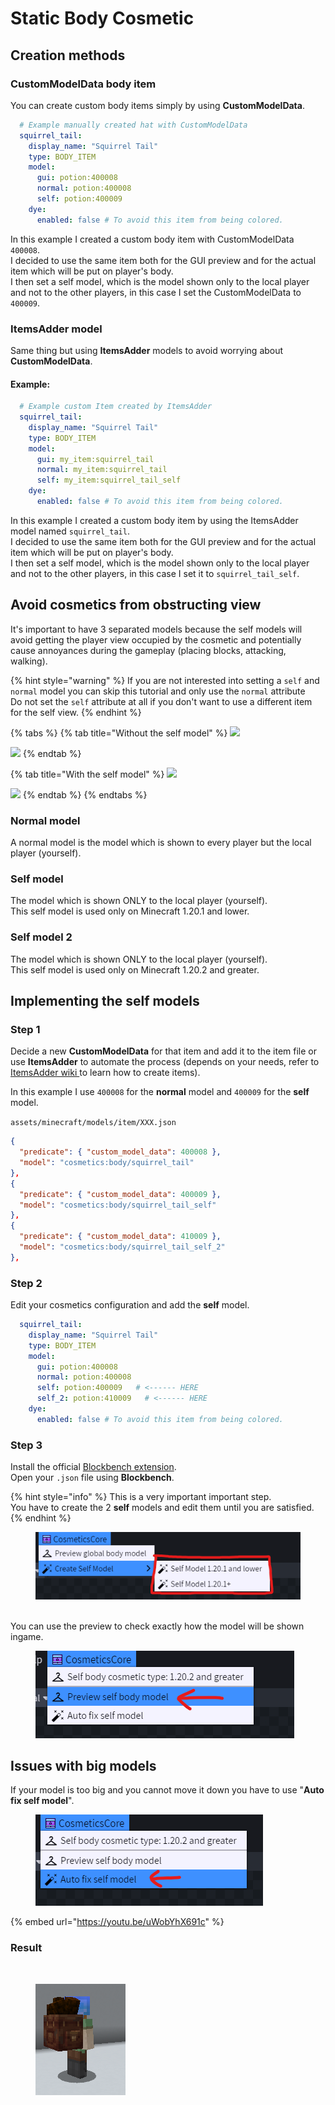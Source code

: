 # Static Body Cosmetic

## Creation methods

### CustomModelData body item

You can create custom body items simply by using **CustomModelData**.

```yaml
  # Example manually created hat with CustomModelData
  squirrel_tail:
    display_name: "Squirrel Tail"
    type: BODY_ITEM
    model:
      gui: potion:400008
      normal: potion:400008
      self: potion:400009
    dye:
      enabled: false # To avoid this item from being colored.
```

In this example I created a custom body item with CustomModelData `400008`.\
I decided to use the same item both for the GUI preview and for the actual item which will be put on player's body.\
I then set a self model, which is the model shown only to the local player and not to the other players, in this case I set the CustomModelData to `400009`.&#x20;

### ItemsAdder model

Same thing but using **ItemsAdder** models to avoid worrying about **CustomModelData**.

#### Example:

```yaml
  # Example custom Item created by ItemsAdder
  squirrel_tail:
    display_name: "Squirrel Tail"
    type: BODY_ITEM
    model:
      gui: my_item:squirrel_tail
      normal: my_item:squirrel_tail
      self: my_item:squirrel_tail_self
    dye:
      enabled: false # To avoid this item from being colored.
```

In this example I created a custom body item by using the ItemsAdder model named `squirrel_tail`.\
I decided to use the same item both for the GUI preview and for the actual item which will be put on player's body.\
I then set a self model, which is the model shown only to the local player and not to the other players, in this case I set it to `squirrel_tail_self`.

## Avoid cosmetics from obstructing view

It's important to have 3 separated models because the self models will avoid getting the player view occupied by the cosmetic and potentially cause annoyances during the gameplay (placing blocks, attacking, walking).

{% hint style="warning" %}
If you are not interested into setting a `self` and `normal` model you can skip this tutorial and only use the `normal` attribute\
Do not set the `self` attribute at all if you don't want to use a different item for the self view.
{% endhint %}

{% tabs %}
{% tab title="Without the self model" %}
![](../../.gitbook/assets/2022-08-17\_17.47.53.png)

![](../../.gitbook/assets/2022-08-17\_17.48.40.png)
{% endtab %}

{% tab title="With the self model" %}
![](../../.gitbook/assets/2022-08-17\_17.48.16.png)

![](../../.gitbook/assets/2022-08-17\_17.48.40.png)
{% endtab %}
{% endtabs %}

### Normal model

A normal model is the model which is shown to every player but the local player (yourself).

### Self model

The model which is shown ONLY to the local player (yourself).\
This self model is used only on Minecraft 1.20.1 and lower.

### Self model 2

The model which is shown ONLY to the local player (yourself).\
This self model is used only on Minecraft 1.20.2 and greater.

## Implementing the self models

### Step 1

Decide a new **CustomModelData** for that item and add it to the item file or use **ItemsAdder** to automate the process (depends on your needs, refer to [ItemsAdder wiki ](https://itemsadder.devs.beer/)to learn how to create items).

In this example I use `400008` for the **normal** model and `400009` for the **self** model.

`assets/minecraft/models/item/XXX.json`

```json
{
  "predicate": { "custom_model_data": 400008 },
  "model": "cosmetics:body/squirrel_tail"
},
{
  "predicate": { "custom_model_data": 400009 },
  "model": "cosmetics:body/squirrel_tail_self"
},
{
  "predicate": { "custom_model_data": 410009 },
  "model": "cosmetics:body/squirrel_tail_self_2"
},
```

### Step 2

Edit your cosmetics configuration and add the **self** model.

```yaml
  squirrel_tail:
    display_name: "Squirrel Tail"
    type: BODY_ITEM
    model:
      gui: potion:400008
      normal: potion:400008
      self: potion:400009   # <------ HERE
      self_2: potion:410009   # <------ HERE
    dye:
      enabled: false # To avoid this item from being colored.
```

### Step 3

Install the official [Blockbench extension](https://cosmeticscore.devs.beer/files-editor).\
Open your `.json` file using **Blockbench**.

{% hint style="info" %}
This is a very important important step. \
You have to create the 2 **self** models and edit them until you are satisfied.
{% endhint %}

<figure><img src="../../.gitbook/assets/image (2).png" alt=""><figcaption></figcaption></figure>

\
You can use the preview to check exactly how the model will be shown ingame.

<figure><img src="../../.gitbook/assets/image.png" alt=""><figcaption></figcaption></figure>

## Issues with big models

If your model is too big and you cannot move it down you have to use "**Auto fix self model**".

<figure><img src="../../.gitbook/assets/image (1).png" alt=""><figcaption></figcaption></figure>

{% embed url="https://youtu.be/uWobYhX691c" %}

### Result

<div>

<figure><img src="../../.gitbook/assets/image (1) (3).png" alt=""><figcaption></figcaption></figure>

 

<figure><img src="../../.gitbook/assets/image (2) (2).png" alt=""><figcaption></figcaption></figure>

</div>
